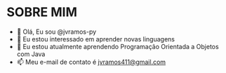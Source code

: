 # SOBRE MIM

- 👋 Olá, Eu sou @jvramos-py
- 👀 Eu estou interessado em aprender novas linguagens
- 🌱 Eu estou atualmente aprendendo Programação Orientada a Objetos com Java
- 📫 Meu e-mail de contato é jvramos411@gmail.com


<!---
jvramos-py/jvramos-py is a ✨ special ✨ repository because its `README.md` (this file) appears on your GitHub profile.
You can click the Preview link to take a look at your changes.
--->
